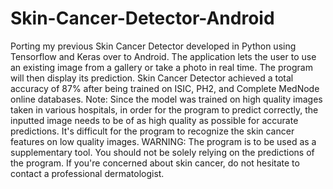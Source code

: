 # Skin-Cancer-Detector-Android
Porting my previous Skin Cancer Detector developed in Python using Tensorflow and Keras over to Android. The application lets the user to use an existing image from a gallery or take a photo in real time. The program will then display its prediction.  Skin Cancer Detector achieved a total accuracy of 87% after being trained on ISIC, PH2, and Complete MedNode online databases.  Note: Since the model was trained on high quality images taken in various hospitals, in order for the program to predict correctly, the inputted image needs to be of as high quality as possible for accurate predictions. It's difficult for the program to recognize the skin cancer features on low quality images.  WARNING: The program is to be used as a supplementary tool. You should not be solely relying on the predictions of the program. If you're concerned about skin cancer, do not hesitate to contact a professional dermatologist.
